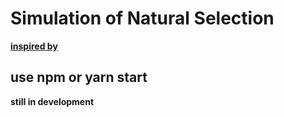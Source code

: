 # Simulation of Natural Selection 
**[inspired by](https://www.youtube.com/watch?v=0ZGbIKd0XrM)**
## use npm or yarn start
**still in development**
